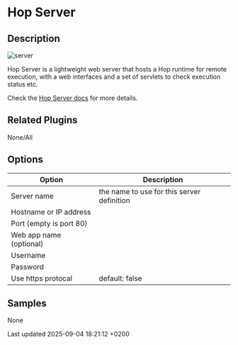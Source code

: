 <div id="header">

# Hop Server

</div>

<div id="content">

<div class="sect1">

## Description

<div class="sectionbody">

<div class="paragraph">

<span class="image">![server](../assets/images/icons/server.svg)</span>

</div>

<div class="paragraph">

Hop Server is a lightweight web server that hosts a Hop runtime for remote execution, with a web interfaces and a set of servlets to check execution status etc.

</div>

<div class="paragraph">

Check the [Hop Server docs](hop-server/index.SX5CBdxSn9) for more details.

</div>

</div>

</div>

<div class="sect1">

## Related Plugins

<div class="sectionbody">

<div class="paragraph">

None/All

</div>

</div>

</div>

<div class="sect1">

## Options

<div class="sectionbody">

| Option                  | Description                                |
| ----------------------- | ------------------------------------------ |
| Server name             | the name to use for this server definition |
| Hostname or IP address  |                                            |
| Port (empty is port 80) |                                            |
| Web app name (optional) |                                            |
| Username                |                                            |
| Password                |                                            |
| Use https protocal      | default: false                             |

</div>

</div>

<div class="sect1">

## Samples

<div class="sectionbody">

<div class="paragraph">

None

</div>

</div>

</div>

</div>

<div id="footer">

<div id="footer-text">

Last updated 2025-09-04 18:21:12 +0200

</div>

</div>
